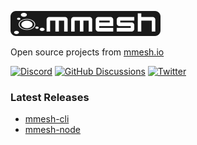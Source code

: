 ![mmesh](https://github.com/mmesh/assets/blob/HEAD/images/logo/mmesh_logo_v4_240x40_darkgrey.png)

Open source projects from [mmesh.io](https://mmesh.io)

[![Discord](https://img.shields.io/badge/Join_us_on_Discord-5865F2?style=flat&logo=discord&logoColor=white)](https://mmesh.io/discord)
[![GitHub Discussions](https://img.shields.io/badge/GitHub_Discussions-181717?style=flat&logo=github&logoColor=white)](https://github.com/orgs/mmesh/discussions)
[![Twitter](https://img.shields.io/badge/Follow_on_twitter-1DA1F2?style=flat&logo=twitter&logoColor=white)](https://twitter.com/mmesh_io)

### Latest Releases

- [mmesh-cli](https://github.com/mmesh/m-cli)
- [mmesh-node](https://github.com/mmesh/m-node)
